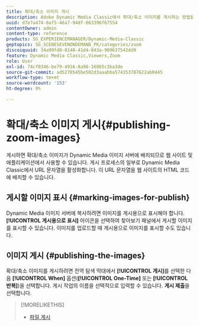 ```yaml
---
title: 확대/축소 이미지 게시
description: Adobe Dynamic Media Classic에서 확대/축소 이미지를 게시하는 방법을 알아봅니다.
uuid: d7e7a474-8af5-46a7-94df-063396f67554
contentOwner: admin
content-type: reference
products: SG_EXPERIENCEMANAGER/Dynamic-Media-Classic
geptopics: SG_SCENESEVENONDEMAND_PK/categories/zoom
discoiquuid: 34a99fd0-8148-41d4-843a-909637542dd9
feature: Dynamic Media Classic,Viewers,Zoom
role: User
exl-id: 74cf0346-be79-4916-8a98-16865c3ba3de
source-git-commit: ad5270545be502d3aaabba574353787622ab0445
workflow-type: tm+mt
source-wordcount: '153'
ht-degree: 9%

---
```


# 확대/축소 이미지 게시{#publishing-zoom-images}

게시하면 확대/축소 이미지가 Dynamic Media 이미지 서버에 배치되므로 웹 사이트 및 애플리케이션에서 사용할 수 있습니다. 게시 프로세스의 일부로 Dynamic Media Classic에서 URL 문자열을 활성화합니다. 이 URL 문자열을 웹 사이트의 HTML 코드에 배치할 수 있습니다.

## 게시할 이미지 표시 {#marking-images-for-publish}

Dynamic Media 이미지 서버에 복사하려면 이미지를 게시용으로 표시해야 합니다. **[!UICONTROL 게시용으로 표시]** 아이콘을 선택하여 찾아보기 패널에서 게시할 이미지를 표시할 수 있습니다. 이미지를 업로드할 때 게시용으로 이미지를 표시할 수도 있습니다.

## 이미지 게시 {#publishing-the-images}

확대/축소 이미지를 게시하려면 전역 탐색 막대에서 **[!UICONTROL 게시]**&#x200B;를 선택한 다음 **[!UICONTROL When]** 옵션(**[!UICONTROL One-Time]** 또는 **[!UICONTROL 반복]**)을 선택합니다. 게시 작업의 이름을 선택적으로 입력할 수 있습니다. **게시 제출**&#x200B;을 선택합니다.

>[!MORELIKETHIS]
>
>* [파일 게시](publishing-files.md#publishing_files)

